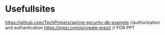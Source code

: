 # Usefullsites
https://github.com/TechPrimers/spring-security-db-example   //authorization and authantication
https://prezi.com/p/create-prezi/                           // FOR PPT
